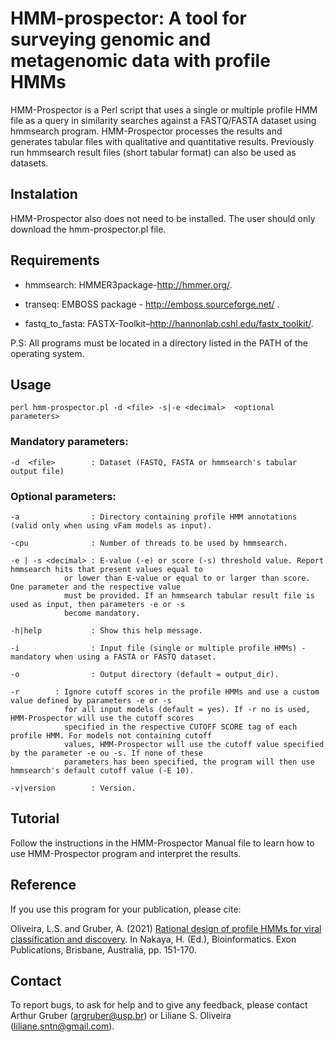 # HMM-prospector: A tool for surveying genomic and metagenomic data with profile HMMs

HMM-Prospector is a Perl script that uses a single or multiple profile HMM file as a query in similarity searches against a FASTQ/FASTA dataset using hmmsearch program. HMM-Prospector processes the results and generates tabular files with qualitative and quantitative results. Previously run hmmsearch result files (short tabular format) can also be used as datasets.

## Instalation

HMM-Prospector also does not need to be installed. The user should only download the hmm-prospector.pl file.

## Requirements

- hmmsearch: HMMER3package-http://hmmer.org/. 

- transeq: EMBOSS package - http://emboss.sourceforge.net/ .

- fastq_to_fasta: FASTX-Toolkit–http://hannonlab.cshl.edu/fastx_toolkit/.

P.S: All programs must be located in a directory listed in the PATH of the operating system.

## Usage

```
perl hmm-prospector.pl -d <file> -s|-e <decimal>  <optional parameters>
```  

### Mandatory parameters:

```
-d  <file>        : Dataset (FASTQ, FASTA or hmmsearch's tabular output file)
```

### Optional parameters:

```
-a                : Directory containing profile HMM annotations (valid only when using vFam models as input).

-cpu              : Number of threads to be used by hmmsearch.

-e | -s <decimal> : E-value (-e) or score (-s) threshold value. Report hmmsearch hits that present values equal to
		    or lower than E-value or equal to or larger than score. One parameter and the respective value
		    must be provided. If an hmmsearch tabular result file is used as input, then parameters -e or -s
		    become mandatory.

-h|help           : Show this help message.

-i                : Input file (single or multiple profile HMMs) - mandatory when using a FASTA or FASTQ dataset.

-o             	  : Output directory (default = output_dir).

-r 		  : Ignore cutoff scores in the profile HMMs and use a custom value defined by parameters -e or -s
		    for all input models (default = yes). If -r no is used, HMM-Prospector will use the cutoff scores
		    specified in the respective CUTOFF SCORE tag of each profile HMM. For models not containing cutoff
		    values, HMM-Prospector will use the cutoff value specified by the parameter -e ou -s. If none of these
		    parameters has been specified, the program will then use hmmsearch's default cutoff value (-E 10).

-v|version        : Version.
```
## Tutorial
Follow the instructions in the HMM-Prospector Manual file to learn how to use HMM-Prospector program and interpret the results.

## Reference
If you use this program for your publication, please cite:

Oliveira, L.S. and Gruber, A. (2021) <a href="https://doi.org/10.36255/exonpublications.bioinformatics.2021.ch9">Rational design of profile HMMs for viral classification and discovery</a>. In Nakaya, H. (Ed.), Bioinformatics. Exon Publications, Brisbane, Australia, pp. 151-170.

## Contact

To report bugs, to ask for help and to give any feedback, please contact Arthur Gruber (argruber@usp.br) or Liliane S. Oliveira (liliane.sntn@gmail.com).


